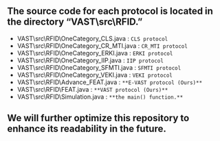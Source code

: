 ## **The source code for each protocol is located in the directory “VAST\src\RFID.”**
- VAST\src\RFID\OneCategory_CLS.java        : `CLS protocol`
- VAST\src\RFID\OneCategory_CR_MTI.java     : `CR_MTI protocol`
- VAST\src\RFID\OneCategory_ERKI.java       : `ERKI protocol`
- VAST\src\RFID\OneCategory_IIP.java        : `IIP protocol`
- VAST\src\RFID\OneCategory_SFMTI.java      : `SFMTI protocol`
- VAST\src\RFID\OneCategory_VEKI.java       : `VEKI protocol`
- VAST\src\RFID\Advance_FEAT.java           : `**E-VAST protocol (Ours)**`
- VAST\src\RFID\FEAT.java                   : `**VAST protocol (Ours)**`
- VAST\src\RFID\Simulation.java             : `**the main() function.**` 

  
## **We will further optimize this repository to enhance its readability in the future.**
